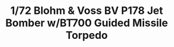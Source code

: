 ---
layout: product
title: "1/72 Blohm & Voss BV P178 Jet Bomber w/BT700 Guided Missile Torpedo"
price: "TBA" 
desc: "Maketa"
img_path: "/assets/img/BRNC7007.webp"
brand: "Bronco"
available: false
special_offer: false
new: false
soon: false
cat: "010000"
subcat: "015800"
subsubcat: "0N/A"
sifra: "BRNC7007"
popular: false
---